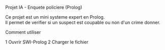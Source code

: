  Projet IA - Enquete policiere (Prolog)

Ce projet est un mini systeme expert en Prolog.  
Il permet de verifier si un suspect est coupable ou non d'un crime donner.  

Comment utiliser

1 Ouvrir SWI-Prolog
2 Charger le fichier 
